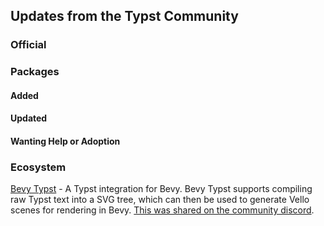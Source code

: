 

## Updates from the Typst Community

### Official

### Packages

#### Added


#### Updated

#### Wanting Help or Adoption

### Ecosystem

[Bevy Typst](https://github.com/voxell-tech/bevy_typst) - A Typst integration for Bevy. Bevy Typst supports compiling raw Typst text into a SVG tree, which can then be used to generate Vello scenes for rendering in Bevy. [This was shared on the community discord](https://discordapp.com/channels/1054443721975922748/1245972763366395914/1245972763366395914).
